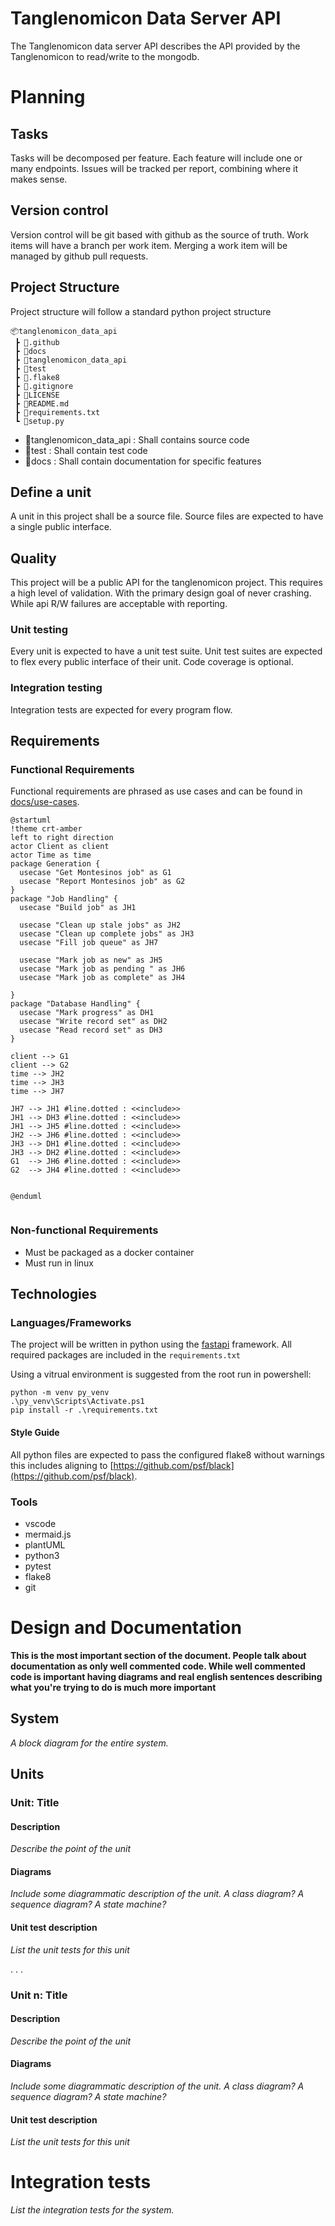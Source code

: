 # Tanglenomicon Data Server API

The Tanglenomicon data server API describes the API provided by the Tanglenomicon to read/write to the mongodb.

# Planning

## Tasks

Tasks will be decomposed per feature. Each feature will include one or many endpoints. Issues will be tracked per report, combining where it makes sense.

## Version control

Version control will be git based with github as the source of truth. Work items will have a branch per work item. Merging a work item will be managed by github pull requests.

## Project Structure

Project structure will follow a standard python project structure

```
📦tanglenomicon_data_api
 ┣ 📂.github
 ┣ 📂docs
 ┣ 📂tanglenomicon_data_api
 ┣ 📂test
 ┣ 📜.flake8
 ┣ 📜.gitignore
 ┣ 📜LICENSE
 ┣ 📜README.md
 ┣ 📜requirements.txt
 ┗ 📜setup.py
```

- 📂tanglenomicon_data_api : Shall contains source code
- 📂test : Shall contain test code
- 📂docs : Shall contain documentation for specific features

## Define a unit

A unit in this project shall be a source file. Source files are expected to have a single public interface.

## Quality

This project will be a public API for the tanglenomicon project. This requires a high level of validation. With the primary design goal of never crashing. While api R/W failures are acceptable with reporting.

### Unit testing

Every unit is expected to have a unit test suite. Unit test suites are expected to flex every public interface of their unit. Code coverage is optional.

### Integration testing

Integration tests are expected for every program flow.

## Requirements

### Functional Requirements

Functional requirements are phrased as use cases and can be found in [docs/use-cases](docs/use-cases).
```plantuml
@startuml
!theme crt-amber
left to right direction
actor Client as client
actor Time as time
package Generation {
  usecase "Get Montesinos job" as G1
  usecase "Report Montesinos job" as G2
}
package "Job Handling" {
  usecase "Build job" as JH1

  usecase "Clean up stale jobs" as JH2
  usecase "Clean up complete jobs" as JH3
  usecase "Fill job queue" as JH7

  usecase "Mark job as new" as JH5
  usecase "Mark job as pending " as JH6
  usecase "Mark job as complete" as JH4

}
package "Database Handling" {
  usecase "Mark progress" as DH1
  usecase "Write record set" as DH2
  usecase "Read record set" as DH3
}

client --> G1
client --> G2
time --> JH2
time --> JH3
time --> JH7

JH7 --> JH1 #line.dotted : <<include>>
JH1 --> DH3 #line.dotted : <<include>>
JH1 --> JH5 #line.dotted : <<include>>
JH2 --> JH6 #line.dotted : <<include>>
JH3 --> DH1 #line.dotted : <<include>>
JH3 --> DH2 #line.dotted : <<include>>
G1  --> JH6 #line.dotted : <<include>>
G2  --> JH4 #line.dotted : <<include>>


@enduml


```

### Non-functional Requirements

* Must be packaged as a docker container
* Must run in linux

## Technologies

### Languages/Frameworks

The project will be written in python using the [fastapi](https://fastapi.tiangolo.com/) framework. All required packages are included in the `requirements.txt`

Using a vitrual environment is suggested from the root run in powershell:

```shell
python -m venv py_venv
.\py_venv\Scripts\Activate.ps1
pip install -r .\requirements.txt
```

#### Style Guide

All python files are expected to pass the configured flake8 without warnings this includes aligning to [https://github.com/psf/black](https://github.com/psf/black).

### Tools

* vscode
* mermaid.js
* plantUML
* python3
* pytest
* flake8
* git

# Design and Documentation

**This is the most important section of the document. People talk about documentation as only well commented code. While well commented code is important having diagrams and real english sentences describing what you're trying to do is much more important**

## System

_A block diagram for the entire system._

## Units

### Unit: Title

#### Description
_Describe the point of the unit_

#### Diagrams

_Include some diagrammatic description of the unit. A class diagram? A sequence diagram? A state machine?_

#### Unit test description

_List the unit tests for this unit_

.
.
.

### Unit n: Title

#### Description
_Describe the point of the unit_

#### Diagrams

_Include some diagrammatic description of the unit. A class diagram? A sequence diagram? A state machine?_

#### Unit test description

_List the unit tests for this unit_

# Integration tests

_List the integration tests for the system._
